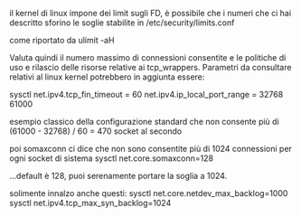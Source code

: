il kernel di linux impone dei limit sugli FD, è possibile che i numeri che ci hai descritto sforino le soglie stabilite in
/etc/security/limits.conf

come riportato da
ulimit -aH

Valuta quindi il numero massimo di connessioni consentite e le politiche di uso e rilascio delle risorse relative ai tcp_wrappers.
Parametri da consultare relativi al linux kernel potrebbero in aggiunta essere:

sysctl net.ipv4.tcp_fin_timeout = 60
net.ipv4.ip_local_port_range = 32768   61000

esempio classico della configurazione standard che non consente più di
(61000 - 32768) / 60 = 470 socket al secondo

poi somaxconn ci dice che non sono consentite più di 1024 connessioni per ogni socket di sistema
sysctl net.core.somaxconn=128

...default è 128, puoi serenamente portare la soglia a 1024.

solimente innalzo anche questi:
sysctl net.core.netdev_max_backlog=1000
sysctl net.ipv4.tcp_max_syn_backlog=1024

